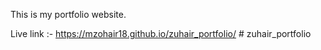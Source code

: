 This is my portfolio website.

Live link :- https://mzohair18.github.io/zuhair_portfolio/ # zuhair_portfolio

